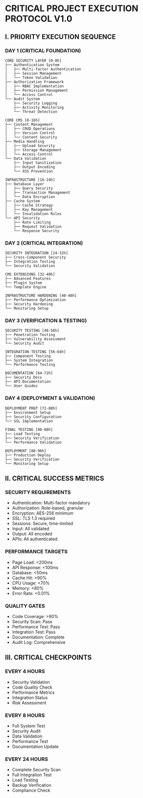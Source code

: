 # CRITICAL PROJECT EXECUTION PROTOCOL V1.0

## I. PRIORITY EXECUTION SEQUENCE

### DAY 1 (CRITICAL FOUNDATION)
```plaintext
CORE SECURITY LAYER [0-8h]
├── Authentication System
│   ├── Multi-factor Authentication
│   ├── Session Management
│   └── Token Validation
├── Authorization Framework
│   ├── RBAC Implementation
│   ├── Permission Management
│   └── Access Control
└── Audit System
    ├── Security Logging
    ├── Activity Monitoring
    └── Threat Detection

CORE CMS [8-16h]
├── Content Management
│   ├── CRUD Operations
│   ├── Version Control
│   └── Content Security
├── Media Handling
│   ├── Upload Security
│   ├── Storage Management
│   └── Access Control
└── Data Validation
    ├── Input Sanitization
    ├── Output Encoding
    └── XSS Prevention

INFRASTRUCTURE [16-24h]
├── Database Layer
│   ├── Query Security
│   ├── Transaction Management
│   └── Data Encryption
├── Cache System
│   ├── Cache Strategy
│   ├── Key Management
│   └── Invalidation Rules
└── API Security
    ├── Rate Limiting
    ├── Request Validation
    └── Response Security
```

### DAY 2 (CRITICAL INTEGRATION)
```plaintext
SECURITY INTEGRATION [24-32h]
├── Cross-Component Security
├── Integration Testing
└── Security Validation

CMS EXTENSIONS [32-40h]
├── Advanced Features
├── Plugin System
└── Template Engine

INFRASTRUCTURE HARDENING [40-48h]
├── Performance Optimization
├── Security Hardening
└── Monitoring Setup
```

### DAY 3 (VERIFICATION & TESTING)
```plaintext
SECURITY TESTING [48-56h]
├── Penetration Testing
├── Vulnerability Assessment
└── Security Audit

INTEGRATION TESTING [56-64h]
├── Component Testing
├── System Integration
└── Performance Testing

DOCUMENTATION [64-72h]
├── Security Docs
├── API Documentation
└── User Guides
```

### DAY 4 (DEPLOYMENT & VALIDATION)
```plaintext
DEPLOYMENT PREP [72-80h]
├── Environment Setup
├── Security Configuration
└── SSL Implementation

FINAL TESTING [80-88h]
├── Load Testing
├── Security Verification
└── Performance Validation

DEPLOYMENT [88-96h]
├── Production Deploy
├── Security Verification
└── Monitoring Setup
```

## II. CRITICAL SUCCESS METRICS

### SECURITY REQUIREMENTS
- Authentication: Multi-factor mandatory
- Authorization: Role-based, granular
- Encryption: AES-256 minimum
- SSL: TLS 1.3 required
- Sessions: Secure, time-limited
- Input: All validated
- Output: All encoded
- APIs: All authenticated

### PERFORMANCE TARGETS
- Page Load: <200ms
- API Response: <100ms
- Database: <50ms
- Cache Hit: >90%
- CPU Usage: <70%
- Memory: <80%
- Error Rate: <0.01%

### QUALITY GATES
- Code Coverage: >90%
- Security Scan: Pass
- Performance Test: Pass
- Integration Test: Pass
- Documentation: Complete
- Audit Log: Comprehensive

## III. CRITICAL CHECKPOINTS

### EVERY 4 HOURS
- Security Validation
- Code Quality Check
- Performance Metrics
- Integration Status
- Risk Assessment

### EVERY 8 HOURS
- Full System Test
- Security Audit
- Data Validation
- Performance Test
- Documentation Update

### EVERY 24 HOURS
- Complete Security Scan
- Full Integration Test
- Load Testing
- Backup Verification
- Compliance Check
